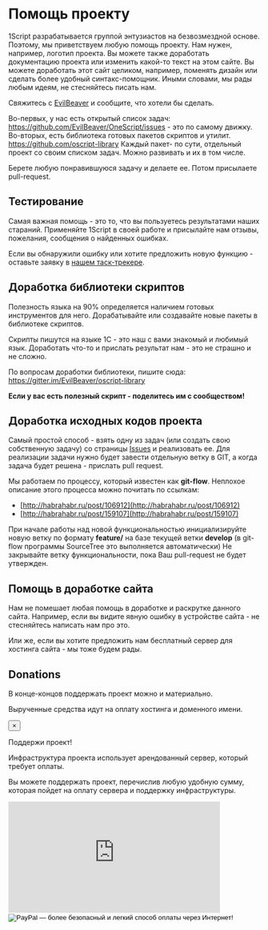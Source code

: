 # Помощь проекту

1Script разрабатывается группой энтузиастов на безвозмездной основе. Поэтому, мы приветствуем любую помощь проекту. Нам нужен, например, логотип проекта.
Вы можете также доработать документацию проекта или изменить какой-то текст на этом сайте.
Вы можете доработать этот сайт целиком, например, поменять дизайн или сделать более удобный синтакс-помощник.
Иными словами, мы рады любым идеям, не стесняйтесь писать нам.

Свяжитесь с [EvilBeaver](mailto:ovsiankin.aa@gmail.com) и сообщите, что хотели бы сделать.

Во-первых, у нас есть открытый список задач: https://github.com/EvilBeaver/OneScript/issues - это по самому движку.
Во-вторых, есть библиотека готовых пакетов скриптов и утилит. https://github.com/oscript-library Каждый пакет- по сути, отдельный проект со своим списком задач. Можно развивать и их в том числе.

Берете любую понравившуюся задачу и делаете ее. Потом присылаете pull-request.

## Тестирование

Самая важная помощь - это то, что вы пользуетесь результатами наших стараний. Применяйте 1Script в своей работе и присылайте нам отзывы, пожелания, сообщения о найденных ошибках.

Если вы обнаружили ошибку или хотите предложить новую функцию - оставьте заявку в [нашем таск-трекере](https://github.com/EvilBeaver/OneScript/issues/new).

## Доработка библиотеки скриптов

Полезность языка на 90% определяется наличием готовых инструментов для него. Дорабатывайте или создавайте новые пакеты в библиотеке скриптов.

Скрипты пишутся на языке 1С - это наш с вами знакомый и любимый язык. Доработать что-то и прислать результат нам - это не страшно и не сложно.

По вопросам доработки библиотеки, пишите сюда: https://gitter.im/EvilBeaver/oscript-library

**Если у вас есть полезный скрипт - поделитесь им с сообществом!** 

## Доработка исходных кодов проекта

Самый простой способ - взять одну из задач (или создать свою собственную задачу) со страницы [Issues](https://github.com/EvilBeaver/OneScript/issues/) и реализовать ее. Для реализации задачи нужно будет завести отдельную ветку в GIT, а когда задача будет решена - прислать pull request.

Мы работаем по процессу, который известен как **git-flow**. Неплохое описание этого процесса можно почитать по ссылкам:

* [http://habrahabr.ru/post/106912](http://habrahabr.ru/post/106912)
* [http://habrahabr.ru/post/159107](http://habrahabr.ru/post/159107)

При начале работы над новой функциональностью инициализируйте новую ветку по формату **feature/<name-of-feature>** на базе текущей ветки **develop** (в git-flow программы SourceTree это выполняется автоматически)
Не закрывайте ветку функциональности, пока Ваш pull-request не будет утвержден. 

## Помощь в доработке сайта

Нам не помешает любая помощь в доработке и раскрутке данного сайта. Например, если вы видите явную ошибку в устройстве сайта - не стесняйтесь написать нам про это.

Или же, если вы хотите предложить нам бесплатный сервер для хостинга сайта - мы тоже будем рады.

## Donations

В конце-концов поддержать проект можно и материально.

Вырученные средства идут на оплату хостинга и доменного имени.

<div class="container">
    <div class="row">
        <div class="alert alert-warning">
            <button type="button" class="close" data-dismiss="alert" aria-hidden="true">&times;</button>
            <p class="lead">Поддержи проект!</p>
            <p>Инфраструктура проекта использует арендованный сервер, который требует оплаты.</p>
            <p>Вы можете поддержать проект, перечислив любую удобную сумму, которая пойдет на оплату сервера и поддержку инфраструктуры.</p>
            <div id="donate">
                <iframe src="https://money.yandex.ru/quickpay/shop-widget?writer=seller&targets=%D0%9F%D0%BE%D0%B4%D0%B4%D0%B5%D1%80%D0%B6%D0%BA%D0%B0%20%D0%BF%D1%80%D0%BE%D0%B5%D0%BA%D1%82%D0%B0%201Script&targets-hint=&default-sum=300&button-text=13&payment-type-choice=on&hint=&successURL=&quickpay=shop&account=410013915014133" width="423" height="222" frameborder="0" allowtransparency="true" scrolling="no"></iframe>
            </div> 
            <form action="https://www.paypal.com/cgi-bin/webscr" method="post" target="_top">
				<input type="hidden" name="cmd" value="_s-xclick">
				<input type="hidden" name="hosted_button_id" value="RTUGG64AZEHNL">
				<input type="image" src="https://www.paypalobjects.com/ru_RU/RU/i/btn/btn_donateCC_LG.gif" border="0" name="submit" alt="PayPal — более безопасный и легкий способ оплаты через Интернет!">
				<img alt="" border="0" src="https://www.paypalobjects.com/ru_RU/i/scr/pixel.gif" width="1" height="1">
			</form>           
        </div>
    </div>
</div>
